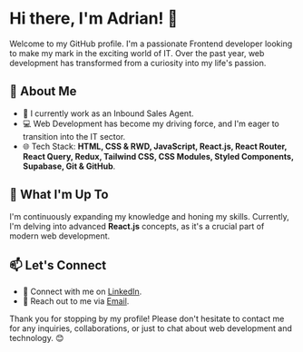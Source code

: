 # Hi there, I'm Adrian! 👋

Welcome to my GitHub profile. I'm a passionate Frontend developer looking to make my mark in the exciting world of IT.
Over the past year, web development has transformed from a curiosity into my life's passion.

## 🚀 About Me

- 💼 I currently work as an Inbound Sales Agent.
- 💻 Web Development has become my driving force, and I'm eager to transition into the IT sector.
- 🌐 Tech Stack: **HTML, CSS & RWD, JavaScript, React.js, React Router, React Query, Redux, Tailwind CSS, CSS Modules, Styled Components, Supabase, Git & GitHub**.

## 🌱 What I'm Up To

I'm continuously expanding my knowledge and honing my skills. Currently, I'm delving into advanced **React.js** concepts, as it's a crucial part of modern web development.

## 📫 Let's Connect

- 🔗 Connect with me on [LinkedIn](https://www.linkedin.com/in/adrian-prajsnar/).
- 📧 Reach out to me via [Email](mailto:adrian.prajsnar11@gmail.com).

Thank you for stopping by my profile!
Please don't hesitate to contact me for any inquiries, collaborations, or just to chat about web development and technology. 😊
